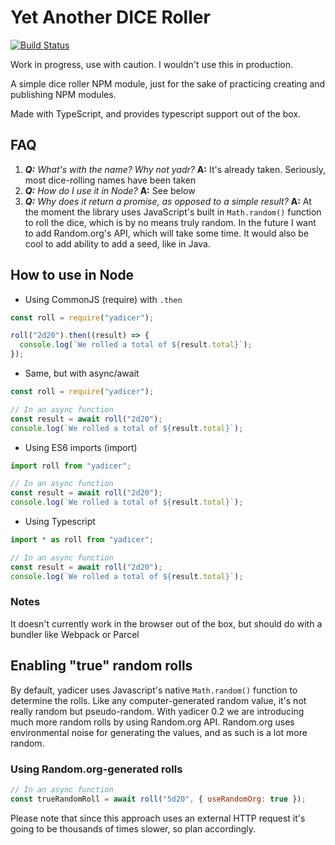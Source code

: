 # Yet Another DICE Roller

[![Build Status](https://travis-ci.org/slavabez/yadicer.svg?branch=master)](https://travis-ci.org/slavabez/yadicer)

Work in progress, use with caution. I wouldn't use this in production.

A simple dice roller NPM module, just for the sake of practicing creating and publishing NPM modules.

Made with TypeScript, and provides typescript support out of the box.

## FAQ

1. _**Q:** What's with the name? Why not yadr?_ **A:** It's already taken. Seriously, most dice-rolling names have been taken
2. _**Q:** How do I use it in Node?_ **A:** See below
3. _**Q:** Why does it return a promise, as opposed to a simple result?_ **A:** At the moment the library uses JavaScript's built in `Math.random()` function to roll the dice, which is by no means truly random. In the future I want to add Random.org's API, which will take some time. It would also be cool to add ability to add a seed, like in Java.

## How to use in Node

* Using CommonJS (require) with `.then`

```js
const roll = require("yadicer");

roll("2d20").then((result) => {
  console.log(`We rolled a total of ${result.total}`);
});
```
* Same, but with async/await

```js
const roll = require("yadicer");

// In an async function
const result = await roll("2d20");
console.log(`We rolled a total of ${result.total}`);
```

* Using ES6 imports (import)

```js
import roll from "yadicer";

// In an async function
const result = await roll("2d20");
console.log(`We rolled a total of ${result.total}`);
```

* Using Typescript

```typescript
import * as roll from "yadicer";

// In an async function
const result = await roll("2d20");
console.log(`We rolled a total of ${result.total}`);
```

### Notes
It doesn't currently work in the browser out of the box, but should do with a bundler like Webpack or Parcel

## Enabling "true" random rolls

By default, yadicer uses Javascript's native `Math.random()` function to determine the rolls. Like any computer-generated random value, it's not really random but pseudo-random. With yadicer 0.2 we are introducing much more random rolls by using Random.org API. Random.org uses environmental noise for generating the values, and as such is a lot more random. 

### Using Random.org-generated rolls
```js
// In an async function
const trueRandomRoll = await roll("5d20", { useRandomOrg: true });
```

Please note that since this approach uses an external HTTP request it's going to be thousands of times slower, so plan accordingly.

